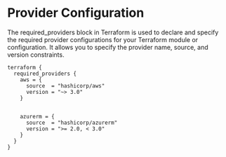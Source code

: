 # Provider Configuration

The required_providers block in Terraform is used to declare and specify the required provider configurations for your Terraform module or configuration. It allows you to specify the provider name, source, and version constraints.

```
terraform {
  required_providers {
    aws = {
      source  = "hashicorp/aws"
      version = "~> 3.0"
    }

    
    azurerm = {
      source  = "hashicorp/azurerm"
      version = ">= 2.0, < 3.0"
    }
  }
}
```